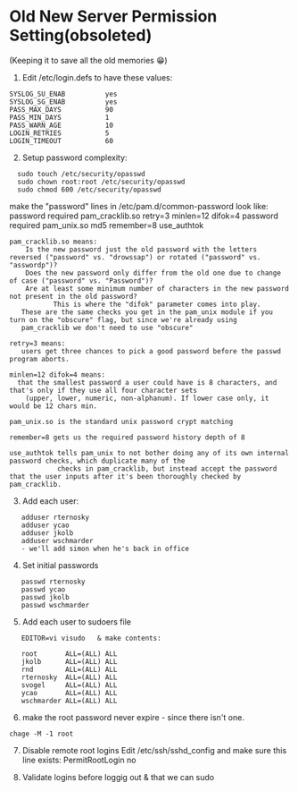 # Old New Server Permission Setting(obsoleted)
(Keeping it to save all the old memories 😁)

1. Edit /etc/login.defs to have these values:

```
SYSLOG_SU_ENAB          yes
SYSLOG_SG_ENAB          yes
PASS_MAX_DAYS           90
PASS_MIN_DAYS           1
PASS_WARN_AGE           10
LOGIN_RETRIES           5
LOGIN_TIMEOUT           60
```

2. Setup password complexity:
```
  sudo touch /etc/security/opasswd
  sudo chown root:root /etc/security/opasswd
  sudo chmod 600 /etc/security/opasswd
```

make the "password" lines in /etc/pam.d/common-password look like:
password required pam_cracklib.so retry=3 minlen=12 difok=4
password required pam_unix.so md5 remember=8 use_authtok

```
pam_cracklib.so means:
    Is the new password just the old password with the letters reversed ("password" vs. "drowssap") or rotated ("password" vs. "asswordp")?
    Does the new password only differ from the old one due to change of case ("password" vs. "Password")?
    Are at least some minimum number of characters in the new password not present in the old password?
           This is where the "difok" parameter comes into play.
   These are the same checks you get in the pam_unix module if you turn on the "obscure" flag, but since we're already using
   pam_cracklib we don't need to use "obscure"

retry=3 means:
   users get three chances to pick a good password before the passwd program aborts.

minlen=12 difok=4 means:
  that the smallest password a user could have is 8 characters, and that's only if they use all four character sets
    (upper, lower, numeric, non-alphanum). If lower case only, it would be 12 chars min.

pam_unix.so is the standard unix password crypt matching

remember=8 gets us the required password history depth of 8

use_authtok tells pam_unix to not bother doing any of its own internal password checks, which duplicate many of the
            checks in pam_cracklib, but instead accept the password that the user inputs after it's been thoroughly checked by pam_cracklib.
```

3. Add each user:
```
   adduser rternosky
   adduser ycao
   adduser jkolb
   adduser wschmarder
   - we'll add simon when he's back in office
```

4. Set initial passwords
```
   passwd rternosky
   passwd ycao
   passwd jkolb
   passwd wschmarder
```

5. Add each user to sudoers file
```
   EDITOR=vi visudo   & make contents:

   root       ALL=(ALL) ALL
   jkolb      ALL=(ALL) ALL
   rnd        ALL=(ALL) ALL
   rternosky  ALL=(ALL) ALL
   svogel     ALL=(ALL) ALL
   ycao       ALL=(ALL) ALL
   wschmarder ALL=(ALL) ALL
```

6. make the root password never expire - since there isn't one.
```
chage -M -1 root
```

7. Disable remote root logins
   Edit /etc/ssh/sshd_config and make sure this line exists:
      PermitRootLogin no

9. Validate logins before loggig out & that we can sudo
